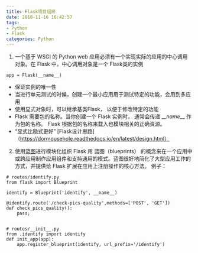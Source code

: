 ```yaml
---
title: Flask项目组织
date: 2018-11-16 16:42:57
tags: 
- Python
- Flask
categories: Python
---
```

1. 一个基于 WSGI 的 Python web 应用必须有一个实现实际的应用的中心调用对象。在 Flask 中，中心调用对象是一个 Flask类的实例
```
app = Flask(__name__)
```
- 保证实例的唯一性 
- 当进行单元测试的时候，创建一个最小应用用于测试特定的功能，会用到多应用
- 使用显式对象时，可以继承基类Flask， 以便于修改特定的功能
- Flask 需要包的名称。当你创建一个 Flask 实例时， 通常会传递 \__\_name\__\_ 作为包的名称。 Flask 根据包的名称来载入也模块相关的正确资源。
- “显式比隐式更好”
[Flask设计思路]（https://dormousehole.readthedocs.io/en/latest/design.html）

2. 使用[蓝图](http://docs.jinkan.org/docs/flask/blueprints.html)进行模块化组织
Flask 用 蓝图（blueprints） 的概念来在一个应用中或跨应用制作应用组件和支持通用的模式。蓝图很好地简化了大型应用工作的方式，并提供给 Flask 扩展在应用上注册操作的核心方法。
例子：
```
# routes/identify.py
from flask import Blueprint

identify = Blueprint('identify', __name__)

@identify.route('/check-pics-quality',methods=['POST', 'GET'])
def check_pics_quality():
    pass;


# routes/__init__.py
from .identify import identify
def init_app(app):
    app.register_blueprint(identify, url_prefix='/identify')   
```
